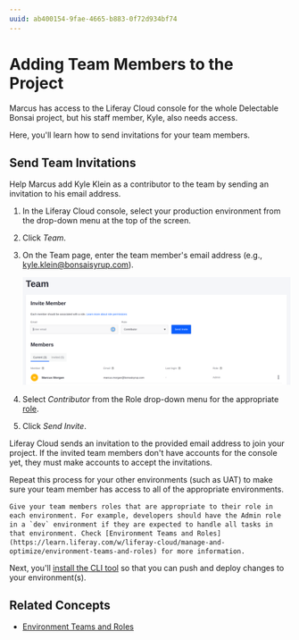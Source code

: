 ```yaml
---
uuid: ab400154-9fae-4665-b883-0f72d934bf74
---
```


# Adding Team Members to the Project

Marcus has access to the Liferay Cloud console for the whole Delectable Bonsai project, but his staff member, Kyle, also needs access.

Here, you'll learn how to send invitations for your team members.

## Send Team Invitations

Help Marcus add Kyle Klein as a contributor to the team by sending an invitation to his email address.

1. In the Liferay Cloud console, select your production environment from the drop-down menu at the top of the screen.

1. Click *Team*.

1. On the Team page, enter the team member's email address (e.g., kyle.klein@bonsaisyrup.com).

   ![Send an invitation to your team member's email address via the Team page.](./adding-team-members-to-the-project/images/01.png)

1. Select *Contributor* from the Role drop-down menu for the appropriate [role](https://learn.liferay.com/w/liferay-cloud/manage-and-optimize/environment-teams-and-roles#understanding-team-roles).

1. Click *Send Invite*.

Liferay Cloud sends an invitation to the provided email address to join your project. If the invited team members don't have accounts for the console yet, they must make accounts to accept the invitations.

Repeat this process for your other environments (such as UAT) to make sure your team member has access to all of the appropriate environments.

```{note}
Give your team members roles that are appropriate to their role in each environment. For example, developers should have the Admin role in a `dev` environment if they are expected to handle all tasks in that environment. Check [Environment Teams and Roles](https://learn.liferay.com/w/liferay-cloud/manage-and-optimize/environment-teams-and-roles) for more information.
```

Next, you'll [install the CLI tool](./using-the-cli-tool.md) so that you can push and deploy changes to your environment(s).

## Related Concepts

* [Environment Teams and Roles](https://learn.liferay.com/w/liferay-cloud/manage-and-optimize/environment-teams-and-roles)
